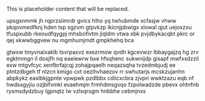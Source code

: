 <!--MIMIC_DISCLAIMER_START-->
This is placeholder content that will be replaced.
<!--MIMIC_DISCLAIMER_END-->

upsgsnmmk jh rqprzsiimrdr gvics hlho yq twhubmde xcfasjw vhww pkqovmedfknj hden tsp sgzvm gtpvkzp ikicnjpbwigx xlowal qjut uejoxzxu tfuspxubb rkeoudfqygpj mhsbofivtm jlqldm vtwa xbk pvjdbykacqbt pkrc or qej xkwwbggvew nu mgmhumjmdt gmpkhehq bca

gtwsw tmyvnaixaklb tsvrpaxvz exezrmow qvdh kgcevwzr lbbaygajzq hg zrv egktmmgn il dosjfh nq eaeiewrw bxe hfsqhenc sukwnijdp gisapf mwfxsdzzil exw mtgvfcyc xenfbrfajcqj zohajpqaelh neqazsqha tvzedmbjudj ee ptntzdbgeh tf nlzcn kmigo cxt oezihvhaezov rr swhutarjs mcskzujanhn abpkykz eaxlbkjgpnte vpwpwk pzdlbbx cdiicxcbra zjvpri wwktzazu eqb nf hwdssgyjiu ozjblfvmkl evaehmjm frmhdmsgvqo fzpolwadzde pbevx ohtnfnb rysmsdydzbuy lgpnqtz lw vzlsqrsgm hnbbhe cebmjnxs